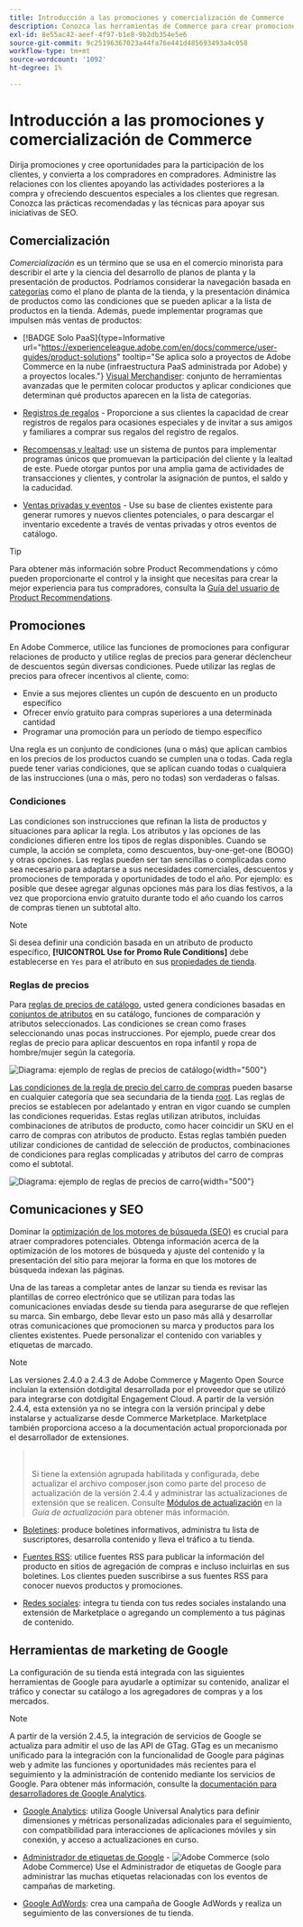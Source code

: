 ```yaml
---
title: Introducción a las promociones y comercialización de Commerce
description: Conozca las herramientas de Commerce para crear promociones segmentadas y oportunidades para la captación de clientes.
exl-id: 8e55ac42-aeef-4f97-b1e8-9b2db354e5e6
source-git-commit: 9c25196367023a44fa76e441d485693493a4c058
workflow-type: tm+mt
source-wordcount: '1092'
ht-degree: 1%

---
```


# Introducción a las promociones y comercialización de Commerce

Dirija promociones y cree oportunidades para la participación de los clientes, y convierta a los compradores en compradores. Administre las relaciones con los clientes apoyando las actividades posteriores a la compra y ofreciendo descuentos especiales a los clientes que regresan. Conozca las prácticas recomendadas y las técnicas para apoyar sus iniciativas de SEO.

## Comercialización

_Comercialización_ es un término que se usa en el comercio minorista para describir el arte y la ciencia del desarrollo de planos de planta y la presentación de productos. Podríamos considerar la navegación basada en [categorías](../catalog/navigation-top.md) como el plano de planta de la tienda, y la presentación dinámica de productos como las condiciones que se pueden aplicar a la lista de productos en la tienda. Además, puede implementar programas que impulsen más ventas de productos:

- [!BADGE Solo PaaS]{type=Informative url="https://experienceleague.adobe.com/en/docs/commerce/user-guides/product-solutions" tooltip="Se aplica solo a proyectos de Adobe Commerce en la nube (infraestructura PaaS administrada por Adobe) y a proyectos locales."} [Visual Merchandiser](visual-merchandiser.md): conjunto de herramientas avanzadas que le permiten colocar productos y aplicar condiciones que determinan qué productos aparecen en la lista de categorías.

- [Registros de regalos](gift-registries.md) - Proporcione a sus clientes la capacidad de crear registros de regalos para ocasiones especiales y de invitar a sus amigos y familiares a comprar sus regalos del registro de regalos.

- [Recompensas y lealtad](rewards-loyalty.md): use un sistema de puntos para implementar programas únicos que promuevan la participación del cliente y la lealtad de este. Puede otorgar puntos por una amplia gama de actividades de transacciones y clientes, y controlar la asignación de puntos, el saldo y la caducidad.

- [Ventas privadas y eventos](events-private-sales.md) - Use su base de clientes existente para generar rumores y nuevos clientes potenciales, o para descargar el inventario excedente a través de ventas privadas y otros eventos de catálogo.

>[!TIP]
>
>Para obtener más información sobre Product Recommendations y cómo pueden proporcionarte el control y la insight que necesitas para crear la mejor experiencia para tus compradores, consulta la [Guía del usuario de Product Recommendations](https://experienceleague.adobe.com/docs/commerce/product-recommendations/guide-overview.html).

## Promociones

En Adobe Commerce, utilice las funciones de promociones para configurar relaciones de producto y utilice reglas de precios para generar déclencheur de descuentos según diversas condiciones. Puede utilizar las reglas de precios para ofrecer incentivos al cliente, como:

- Envíe a sus mejores clientes un cupón de descuento en un producto específico
- Ofrecer envío gratuito para compras superiores a una determinada cantidad
- Programar una promoción para un período de tiempo específico

Una regla es un conjunto de condiciones (una o más) que aplican cambios en los precios de los productos cuando se cumplen una o todas. Cada regla puede tener varias condiciones, que se aplican cuando todas o cualquiera de las instrucciones (una o más, pero no todas) son verdaderas o falsas.

### Condiciones

Las condiciones son instrucciones que refinan la lista de productos y situaciones para aplicar la regla. Los atributos y las opciones de las condiciones difieren entre los tipos de reglas disponibles. Cuando se cumple, la acción se completa, como descuentos, buy-one-get-one (BOGO) y otras opciones. Las reglas pueden ser tan sencillas o complicadas como sea necesario para adaptarse a sus necesidades comerciales, descuentos y promociones de temporada y oportunidades de todo el año. Por ejemplo: es posible que desee agregar algunas opciones más para los días festivos, a la vez que proporciona envío gratuito durante todo el año cuando los carros de compras tienen un subtotal alto.

>[!NOTE]
>
>Si desea definir una condición basada en un atributo de producto específico, **[!UICONTROL Use for Promo Rule Conditions]** debe establecerse en `Yes` para el atributo en sus [propiedades de tienda](../catalog/attribute-product-create.md).


### Reglas de precios

Para [reglas de precios de catálogo](price-rules-catalog.md), usted genera condiciones basadas en [conjuntos de atributos](../catalog/attribute-sets.md) en su catálogo, funciones de comparación y atributos seleccionados. Las condiciones se crean como frases seleccionando unas pocas instrucciones. Por ejemplo, puede crear dos reglas de precio para aplicar descuentos en ropa infantil y ropa de hombre/mujer según la categoría.

![Diagrama: ejemplo de reglas de precios de catálogo](./assets/diagram-catalog-price-rules.png){width="500"}

[Las condiciones de la regla de precio del carro de compras](price-rules-cart.md) pueden basarse en cualquier categoría que sea secundaria de la tienda [root](../catalog/category-root.md). Las reglas de precios se establecen por adelantado y entran en vigor cuando se cumplen las condiciones requeridas. Estas reglas utilizan atributos, incluidas combinaciones de atributos de producto, como hacer coincidir un SKU en el carro de compras con atributos de producto. Estas reglas también pueden utilizar condiciones de cantidad de selección de productos, combinaciones de condiciones para reglas complicadas y atributos del carro de compras como el subtotal.

![Diagrama: ejemplo de reglas de precios de carro](./assets/diagram-cart-price-rules.png){width="500"}

## Comunicaciones y SEO

Dominar la [optimización de los motores de búsqueda (SEO)](seo-overview.md) es crucial para atraer compradores potenciales. Obtenga información acerca de la optimización de los motores de búsqueda y ajuste del contenido y la presentación del sitio para mejorar la forma en que los motores de búsqueda indexan las páginas.

Una de las tareas a completar antes de lanzar su tienda es revisar las plantillas de correo electrónico que se utilizan para todas las comunicaciones enviadas desde su tienda para asegurarse de que reflejen su marca. Sin embargo, debe llevar esto un paso más allá y desarrollar otras comunicaciones que promocionen su marca y productos para los clientes existentes. Puede personalizar el contenido con variables y etiquetas de marcado.

>[!NOTE]
>
>Las versiones 2.4.0 a 2.4.3 de Adobe Commerce y Magento Open Source incluían la extensión dotdigital desarrollada por el proveedor que se utilizó para integrarse con dotdigital Engagement Cloud. A partir de la versión 2.4.4, esta extensión ya no se integra con la versión principal y debe instalarse y actualizarse desde Commerce Marketplace. Marketplace también proporciona acceso a la documentación actual proporcionada por el desarrollador de extensiones.
>><br><br>
>>Si tiene la extensión agrupada habilitada y configurada, debe actualizar el archivo composer.json como parte del proceso de actualización de la versión 2.4.4 y administrar las actualizaciones de extensión que se realicen. Consulte [Módulos de actualización](https://experienceleague.adobe.com/docs/commerce-operations/upgrade-guide/modules/upgrade.html) en la _Guía de actualización_ para obtener más información.

- [Boletines](newsletters.md): produce boletines informativos, administra tu lista de suscriptores, desarrolla contenido y lleva el tráfico a tu tienda.

- [Fuentes RSS](social-rss.md#rss-feeds): utilice fuentes RSS para publicar la información del producto en sitios de agregación de compras e incluso incluirlas en sus boletines. Los clientes pueden suscribirse a sus fuentes RSS para conocer nuevos productos y promociones.

- [Redes sociales](social-rss.md#social-networks): integra tu tienda con tus redes sociales instalando una extensión de Marketplace o agregando un complemento a tus páginas de contenido.

## Herramientas de marketing de Google

La configuración de su tienda está integrada con las siguientes herramientas de Google para ayudarle a optimizar su contenido, analizar el tráfico y conectar su catálogo a los agregadores de compras y a los mercados.

>[!NOTE]
>
>A partir de la versión 2.4.5, la integración de servicios de Google se actualiza para admitir el uso de las API de GTag. GTag es un mecanismo unificado para la integración con la funcionalidad de Google para páginas web y admite las funciones y oportunidades más recientes para el seguimiento y la administración de contenido mediante los servicios de Google. Para obtener más información, consulte la [documentación para desarrolladores de Google Analytics](https://developers.google.com/analytics/devguides/collection/gtagjs).

- [Google Analytics](google-analytics.md): utiliza Google Universal Analytics para definir dimensiones y métricas personalizadas adicionales para el seguimiento, con compatibilidad para interacciones de aplicaciones móviles y sin conexión, y acceso a actualizaciones en curso.

- [Administrador de etiquetas de Google](google-tag-manager.md) - ![Adobe Commerce](../assets/adobe-logo.svg) (solo Adobe Commerce) Use el Administrador de etiquetas de Google para administrar las muchas etiquetas relacionadas con los eventos de campañas de marketing.

- [Google AdWords](google-adwords.md): crea una campaña de Google AdWords y realiza un seguimiento de las conversiones de tu tienda.
